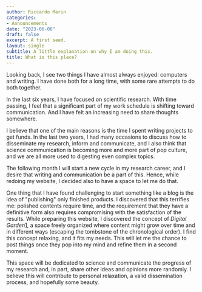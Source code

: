 ```yaml
---
author: Riccardo Marin
categories:
- Announcements
date: "2023-06-06"
draft: false
excerpt: A first seed.
layout: single
subtitle: A little explanation on why I am doing this.
title: What is this place?
---
```

Looking back, I see two things I have almost always enjoyed: computers and writing. I have done both for a long time, with some rare attempts to do both together.

In the last six years, I have focused on scientific research. With time passing, I feel that a significant part of my work schedule is shifting toward communication. And I have felt an increasing need to share thoughts somewhere.

I believe that one of the main reasons is the time I spent writing projects to get funds. In the last two years, I had many occasions to discuss how to disseminate my research, inform and communicate, and I also think that science communication is becoming more and more part of pop culture, and we are all more used to digesting even complex topics.

The following month I will start a new cycle in my research career, and I desire that writing and communication be a part of this. Hence, while redoing my website, I decided also to have a space to let me do that.

One thing that I have found challenging to start something like a blog is the idea of "publishing" only finished products. I discovered that this terrifies me: polished contents require time, and the requirement that they have a definitive form also requires compromising with the satisfaction of the results. While preparing this website, I discovered the concept of *Digital Garden*[1], a space freely organized where content might grow over time and in different ways (escaping the tombstone of the chronological order). I find this concept relaxing, and it fits my needs. This will let me the chance to post things once they pop into my mind and refine them in a second moment.

This space will be dedicated to science and communicate the progress of my research and, in part, share other ideas and opinions more randomly. I believe this will contribute to personal relaxation, a valid dissemination process, and hopefully some beauty.

[1]: https://maggieappleton.com/garden-history 'Maggie Appleton, A Brief History & Ethos of the Digital Garden'  